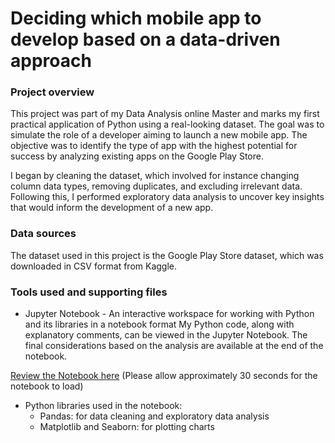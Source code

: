 # Deciding which mobile app to develop based on a data-driven approach

### Project overview

This project was part of my Data Analysis online Master and marks my first practical application of Python using a real-looking dataset. The goal was to simulate the role of a developer aiming to launch a new mobile app. The objective was to identify the type of app with the highest potential for success by analyzing existing apps on the Google Play Store.

I began by cleaning the dataset, which involved for instance changing column data types, removing duplicates, and excluding irrelevant data. Following this, I performed exploratory data analysis to uncover key insights that would inform the development of a new app. 

### Data sources

The dataset used in this project is the Google Play Store dataset, which was downloaded in CSV format from Kaggle.

### Tools used and supporting files

- Jupyter Notebook - An interactive workspace for working with Python and its libraries in a notebook format 
My Python code, along with explanatory comments, can be viewed in the Jupyter Notebook. The final considerations based on the analysis are available at the end of the notebook.

[Review the Notebook here](https://github.com/fabiooperti/Fabio-Operti---Data-analytics-project/blob/main/Python%20project/GooglePlay%20data%20analysis.ipynb)
(Please allow approximately 30 seconds for the notebook to load)

- Python libraries used in the notebook: 
  - Pandas: for data cleaning and exploratory data analysis
  - Matplotlib and Seaborn: for plotting charts

